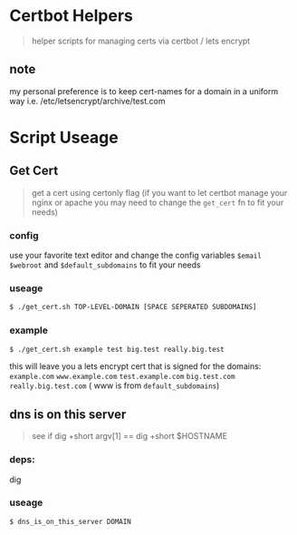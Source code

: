 # Certbot Helpers
> helper scripts for managing certs via certbot / lets encrypt

## note
my personal preference is to keep cert-names for a domain in a uniform way
i.e. /etc/letsencrypt/archive/test.com

# Script Useage

## Get Cert
> get a cert using certonly flag
> (if you want to let certbot manage your nginx or apache you may need to change the `get_cert` fn to fit your needs)

### config

use your favorite text editor and change the config variables `$email` `$webroot` and `$default_subdomains` to fit your needs

### useage

```sh
$ ./get_cert.sh TOP-LEVEL-DOMAIN [SPACE SEPERATED SUBDOMAINS]
```

### example

```sh
$ ./get_cert.sh example test big.test really.big.test
```
this will leave you a lets encrypt cert that is signed for the domains:
     `example.com` `www.example.com` `test.example.com` `big.test.com` `really.big.test.com`
    ( www is from `default_subdomains`)
>

## dns is on this server
> see if dig +short argv[1] == dig +short $HOSTNAME

### deps:
dig

### useage
```sh
$ dns_is_on_this_server DOMAIN
```
